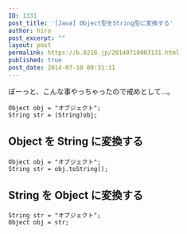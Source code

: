 ```yaml
---
ID: 1331
post_title: '[Java] Object型をString型に変換する'
author: hiro
post_excerpt: ""
layout: post
permalink: https://b.0218.jp/20140710003131.html
published: true
post_date: 2014-07-10 00:31:31
---
```

ぼーっと、こんな事やっちゃったので戒めとして…。
<pre class="language-java"><code>Object obj = "オブジェクト";
String str = (String)obj;
</code></pre>
<!--more-->
<h2>Object を String に変換する</h2>
<pre class="language-java"><code>Object obj = "オブジェクト";
String str = obj.toString();</code></pre>

<h2>String を Object に変換する</h2>
<pre class="language-java"><code>String str = "オブジェクト";
Object obj = str;</code></pre>